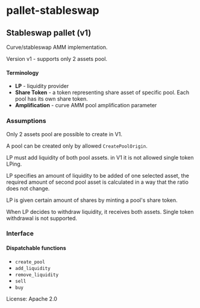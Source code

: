 # pallet-stableswap

## Stableswap pallet (v1)

Curve/stableswap AMM implementation.

Version v1 - supports only 2 assets pool.

#### Terminology

* **LP** - liquidity provider
* **Share Token** - a token representing share asset of specific pool. Each pool has its own share token.
* **Amplification** - curve AMM pool amplification parameter

### Assumptions

Only 2 assets pool are possible to create in V1.

A pool can be created only by allowed `CreatePoolOrigin`.

LP must add liquidity of both pool assets. in V1 it is not allowed single token LPing.

LP specifies an amount of liquidity to be added of one selected asset, the required amount of second pool asset is calculated
in a way that the ratio does not change.

LP is given certain amount of shares by minting a pool's share token.

When LP decides to withdraw liquidity, it receives both assets. Single token withdrawal is not supported.

### Interface

#### Dispatchable functions

* `create_pool`
* `add_liquidity`
* `remove_liquidity`
* `sell`
* `buy`


License: Apache 2.0
